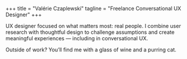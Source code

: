 +++
title = "Valérie Czaplewski"
tagline = "Freelance Conversational UX Designer"
+++

UX designer focused on what matters most: real people. I combine user research with thoughtful design to challenge assumptions and create meaningful experiences — including in conversational UX.

Outside of work? You’ll find me with a glass of wine and a purring cat.
